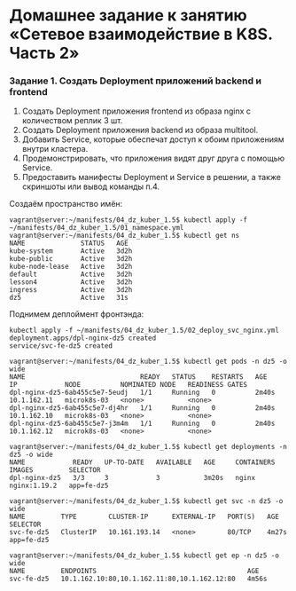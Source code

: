 # Домашнее задание к занятию «Сетевое взаимодействие в K8S. Часть 2»
### Задание 1. Создать Deployment приложений backend и frontend
1) Создать Deployment приложения frontend из образа nginx с количеством реплик 3 шт.
2) Создать Deployment приложения backend из образа multitool.
3) Добавить Service, которые обеспечат доступ к обоим приложениям внутри кластера.
4) Продемонстрировать, что приложения видят друг друга с помощью Service.
5) Предоставить манифесты Deployment и Service в решении, а также скриншоты или вывод команды п.4.

Создаём пространство имён:
```
vagrant@server:~/manifests/04_dz_kuber_1.5$ kubectl apply -f ~/manifests/04_dz_kuber_1.5/01_namespace.yml
vagrant@server:~/manifests/04_dz_kuber_1.5$ kubectl get ns
NAME              STATUS   AGE
kube-system       Active   3d2h
kube-public       Active   3d2h
kube-node-lease   Active   3d2h
default           Active   3d2h
lesson4           Active   3d2h
ingress           Active   3d2h
dz5               Active   31s
```
Поднимем деплоймент фронтэнда:
```
kubectl apply -f ~/manifests/04_dz_kuber_1.5/02_deploy_svc_nginx.yml
deployment.apps/dpl-nginx-dz5 created
service/svc-fe-dz5 created

vagrant@server:~/manifests/04_dz_kuber_1.5$ kubectl get pods -n dz5 -o wide
NAME                             READY   STATUS    RESTARTS   AGE     IP            NODE          NOMINATED NODE   READINESS GATES
dpl-nginx-dz5-6ab455c5e7-5eudj   1/1     Running   0          2m40s   10.1.162.11   microk8s-03   <none>           <none>
dpl-nginx-dz5-6ab455c5e7-dj4hr   1/1     Running   0          2m40s   10.1.162.10   microk8s-03   <none>           <none>
dpl-nginx-dz5-6ab455c5e7-j3m4m   1/1     Running   0          2m40s   10.1.162.12   microk8s-03   <none>           <none>

vagrant@server:~/manifests/04_dz_kuber_1.5$ kubectl get deployments -n dz5 -o wide
NAME            READY   UP-TO-DATE   AVAILABLE   AGE     CONTAINERS   IMAGES         SELECTOR
dpl-nginx-dz5   3/3     3            3           3m20s   nginx        nginx:1.19.2   app=fe-dz5

vagrant@server:~/manifests/04_dz_kuber_1.5$ kubectl get svc -n dz5 -o wide
NAME         TYPE        CLUSTER-IP      EXTERNAL-IP   PORT(S)   AGE     SELECTOR
svc-fe-dz5   ClusterIP   10.161.193.14   <none>        80/TCP    4m27s   app=fe-dz5

vagrant@server:~/manifests/04_dz_kuber_1.5$ kubectl get ep -n dz5 -o wide
NAME         ENDPOINTS                                      AGE
svc-fe-dz5   10.1.162.10:80,10.1.162.11:80,10.1.162.12:80   4m56s
```


